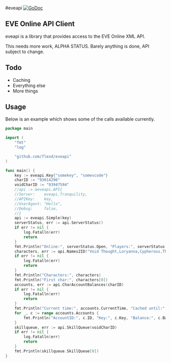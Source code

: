 #eveapi
[![GoDoc](https://godoc.org/github.com/flexd/eveapi?status.svg)](https://godoc.org/github.com/flexd/eveapi)
## EVE Online API Client
eveapi is a library that provides access to the EVE Online XML API.

This needs more work, ALPHA STATUS.
Barely anything is done, API subject to change.

## Todo


* Caching
* Everything else
* More things

## Usage

Below is an example which shows some of the calls available currently.
```go
package main

import (
    "fmt"
    "log"

    "github.com/flexd/eveapi"
)

func main() {
    key := eveapi.Key{"somekey", "somevcode"}
    charID := "93014296"
    voidCharID := "93947594"
    //api := &eveapi.API{
    //Server:    eveapi.Tranquility,
    //APIKey:    key,
    //UserAgent: "Hello",
    //Debug:     false,
    //}
    api := eveapi.Simple(key)
    serverStatus, err := api.ServerStatus()
    if err != nil {
        log.Fatalln(err)
        return
    }
    fmt.Println("Online:", serverStatus.Open, "Players:", serverStatus.OnlinePlayers)
    characters, err := api.Names2ID("Void Thought,Loryanna,Cypherous,ThisGuyDoesnOtexist")
    if err != nil {
        log.Fatalln(err)
        return
    }
    fmt.Println("Characters:", characters)
    fmt.Println("First char:", characters[0])
    accounts, err := api.CharAccountBalances(charID)
    if err != nil {
        log.Fatalln(err)
        return
    }
    fmt.Println("Current time:", accounts.CurrentTime, "Cached until:", accounts.CachedUntil)
    for _, c := range accounts.Accounts {
        fmt.Println("AccountID:", c.ID, "Key:", c.Key, "Balance:", c.Balance, "ISK")
    }
    skillqueue, err := api.SkillQueue(voidCharID)
    if err != nil {
        log.Fatalln(err)
        return
    }
    fmt.Println(skillqueue.SkillQueue[0])
}
```
